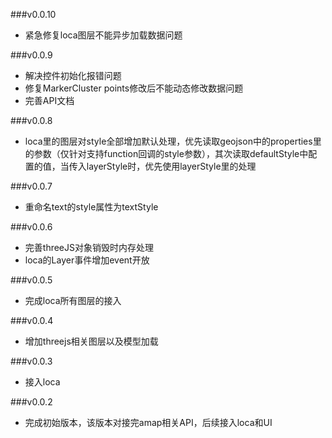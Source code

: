 ###v0.0.10
* 紧急修复loca图层不能异步加载数据问题

###v0.0.9
* 解决控件初始化报错问题
* 修复MarkerCluster  points修改后不能动态修改数据问题
* 完善API文档

###v0.0.8
* loca里的图层对style全部增加默认处理，优先读取geojson中的properties里的参数（仅针对支持function回调的style参数），其次读取defaultStyle中配置的值，当传入layerStyle时，优先使用layerStyle里的处理

###v0.0.7
* 重命名text的style属性为textStyle

###v0.0.6
* 完善threeJS对象销毁时内存处理
* loca的Layer事件增加event开放

###v0.0.5
* 完成loca所有图层的接入

###v0.0.4
* 增加threejs相关图层以及模型加载

###v0.0.3
* 接入loca

###v0.0.2
* 完成初始版本，该版本对接完amap相关API，后续接入loca和UI
